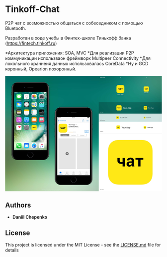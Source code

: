 # Tinkoff-Chat

P2P чат с возможностью общаться с собеседником с помощью Bluetooth.

Разработан в ходе учебы в Финтех-школе Тинькофф банка (https://fintech.tinkoff.ru)

*Архитектура приложения: SOA, MVC
*Для реализации P2P коммуникации использваон фреймворк Multipeer Connectivity
*Для локольного храннеия данных использовалась CoreData
*Ну и GCD коронный, Opearion похоронный.

![Скриншот приложения в сторк](/Screenshots/tinkoff-chat.jpg)

## Authors

* **Daniil Chepenko**  


## License

This project is licensed under the MIT License - see the [LICENSE.md](LICENSE.md) file for details

